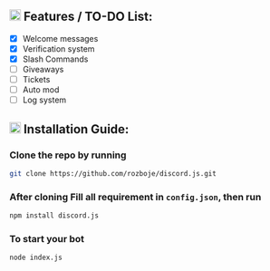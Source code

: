 ## <img src="https://cdn.discordapp.com/emojis/852881450667081728.gif" width="20px" height="20px"> Features / TO-DO List:
- [x] Welcome messages
- [x] Verification system
- [x] Slash Commands
- [ ] Giveaways
- [ ] Tickets
- [ ] Auto mod
- [ ] Log system

## <img src="https://cdn.discordapp.com/emojis/852881450667081728.gif" width="20px" height="20px"> Installation Guide:

### Clone the repo by running
```bash
git clone https://github.com/rozboje/discord.js.git
```
### After cloning Fill all requirement in `config.json`, then run
```bash
npm install discord.js
```
### To start your bot
```bash
node index.js
```
